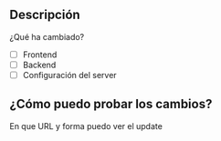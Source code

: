 ## Descripción
¿Qué ha cambiado?
- [ ] Frontend
- [ ] Backend
- [ ] Configuración del server

## ¿Cómo puedo probar los cambios?
En que URL y forma puedo ver el update
